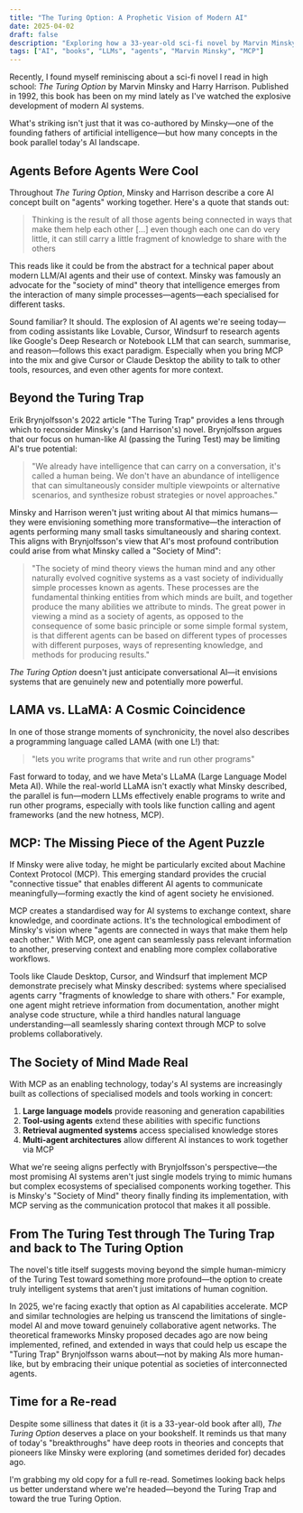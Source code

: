 ```yaml
---
title: "The Turing Option: A Prophetic Vision of Modern AI"
date: 2025-04-02
draft: false
description: "Exploring how a 33-year-old sci-fi novel by Marvin Minsky and Harry Harrison eerily predicted today's AI landscape, from LLMs to agent-based systems and Machine Context Protocol."
tags: ["AI", "books", "LLMs", "agents", "Marvin Minsky", "MCP"]
---
```


Recently, I found myself reminiscing about a sci-fi novel I read in high school: *The Turing Option* by Marvin Minsky and Harry Harrison. Published in 1992, this book has been on my mind lately as I've watched the explosive development of modern AI systems.

What's striking isn't just that it was co-authored by Minsky—one of the founding fathers of artificial intelligence—but how many concepts in the book parallel today's AI landscape.

## Agents Before Agents Were Cool

Throughout *The Turing Option*, Minsky and Harrison describe a core AI concept built on "agents" working together. Here's a quote that stands out:

> Thinking is the result of all those agents being connected in ways that make them help each other [...] even though each one can do very little, it can still carry a little fragment of knowledge to share with the others

This reads like it could be from the abstract for a technical paper about modern LLM/AI agents and their use of context. Minsky was famously an advocate for the "society of mind" theory that intelligence emerges from the interaction of many simple processes—agents—each specialised for different tasks.

Sound familiar? It should. The explosion of AI agents we're seeing today—from coding assistants like Lovable, Cursor, Windsurf to research agents like Google's Deep Research or Notebook LLM that can search, summarise, and reason—follows this exact paradigm. Especially when you bring MCP into the mix and give Cursor or Claude Desktop the ability to talk to other tools, resources, and even other agents for more context.

## Beyond the Turing Trap

Erik Brynjolfsson's 2022 article "The Turing Trap" provides a lens through which to reconsider Minsky's (and Harrison's) novel. Brynjolfsson argues that our focus on human-like AI (passing the Turing Test) may be limiting AI's true potential:

> "We already have intelligence that can carry on a conversation, it's called a human being. We don't have an abundance of intelligence that can simultaneously consider multiple viewpoints or alternative scenarios, and synthesize robust strategies or novel approaches."

Minsky and Harrison weren't just writing about AI that mimics humans—they were envisioning something more transformative—the interaction of agents performing many small tasks simultaneously and sharing context. This aligns with Brynjolfsson's view that AI's most profound contribution could arise from what Minsky called a "Society of Mind":

> "The society of mind theory views the human mind and any other naturally evolved cognitive systems as a vast society of individually simple processes known as agents. These processes are the fundamental thinking entities from which minds are built, and together produce the many abilities we attribute to minds. The great power in viewing a mind as a society of agents, as opposed to the consequence of some basic principle or some simple formal system, is that different agents can be based on different types of processes with different purposes, ways of representing knowledge, and methods for producing results."

*The Turing Option* doesn't just anticipate conversational AI—it envisions systems that are genuinely new and potentially more powerful.

## LAMA vs. LLaMA: A Cosmic Coincidence

In one of those strange moments of synchronicity, the novel also describes a programming language called LAMA (with one L!) that:

> "lets you write programs that write and run other programs"

Fast forward to today, and we have Meta's LLaMA (Large Language Model Meta AI). While the real-world LLaMA isn't exactly what Minsky described, the parallel is fun—modern LLMs effectively enable programs to write and run other programs, especially with tools like function calling and agent frameworks (and the new hotness, MCP).

## MCP: The Missing Piece of the Agent Puzzle

If Minsky were alive today, he might be particularly excited about Machine Context Protocol (MCP). This emerging standard provides the crucial "connective tissue" that enables different AI agents to communicate meaningfully—forming exactly the kind of agent society he envisioned.

MCP creates a standardised way for AI systems to exchange context, share knowledge, and coordinate actions. It's the technological embodiment of Minsky's vision where "agents are connected in ways that make them help each other." With MCP, one agent can seamlessly pass relevant information to another, preserving context and enabling more complex collaborative workflows.

Tools like Claude Desktop, Cursor, and Windsurf that implement MCP demonstrate precisely what Minsky described: systems where specialised agents carry "fragments of knowledge to share with others." For example, one agent might retrieve information from documentation, another might analyse code structure, while a third handles natural language understanding—all seamlessly sharing context through MCP to solve problems collaboratively.

## The Society of Mind Made Real

With MCP as an enabling technology, today's AI systems are increasingly built as collections of specialised models and tools working in concert:

1. **Large language models** provide reasoning and generation capabilities
2. **Tool-using agents** extend these abilities with specific functions
3. **Retrieval augmented systems** access specialised knowledge stores
4. **Multi-agent architectures** allow different AI instances to work together via MCP

What we're seeing aligns perfectly with Brynjolfsson's perspective—the most promising AI systems aren't just single models trying to mimic humans but complex ecosystems of specialised components working together. This is Minsky's "Society of Mind" theory finally finding its implementation, with MCP serving as the communication protocol that makes it all possible.

## From The Turing Test through The Turing Trap and back to The Turing Option

The novel's title itself suggests moving beyond the simple human-mimicry of the Turing Test toward something more profound—the option to create truly intelligent systems that aren't just imitations of human cognition.

In 2025, we're facing exactly that option as AI capabilities accelerate. MCP and similar technologies are helping us transcend the limitations of single-model AI and move toward genuinely collaborative agent networks. The theoretical frameworks Minsky proposed decades ago are now being implemented, refined, and extended in ways that could help us escape the "Turing Trap" Brynjolfsson warns about—not by making AIs more human-like, but by embracing their unique potential as societies of interconnected agents.

## Time for a Re-read

Despite some silliness that dates it (it is a 33-year-old book after all), *The Turing Option* deserves a place on your bookshelf. It reminds us that many of today's "breakthroughs" have deep roots in theories and concepts that pioneers like Minsky were exploring (and sometimes derided for) decades ago.

I'm grabbing my old copy for a full re-read. Sometimes looking back helps us better understand where we're headed—beyond the Turing Trap and toward the true Turing Option.
